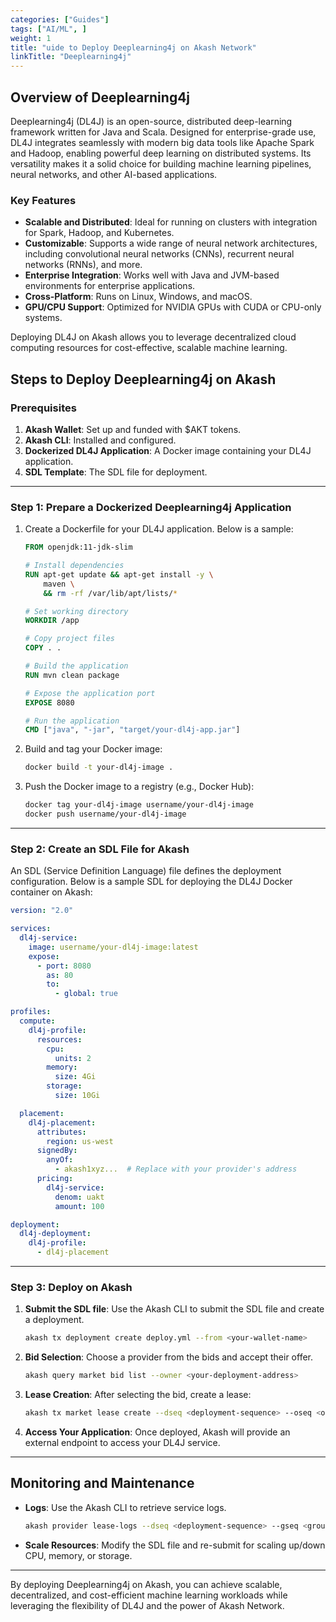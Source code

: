 ```yaml
---
categories: ["Guides"]
tags: ["AI/ML", ]
weight: 1
title: "uide to Deploy Deeplearning4j on Akash Network"
linkTitle: "Deeplearning4j"
---
```



## **Overview of Deeplearning4j**

Deeplearning4j (DL4J) is an open-source, distributed deep-learning framework written for Java and Scala. Designed for enterprise-grade use, DL4J integrates seamlessly with modern big data tools like Apache Spark and Hadoop, enabling powerful deep learning on distributed systems. Its versatility makes it a solid choice for building machine learning pipelines, neural networks, and other AI-based applications.

### **Key Features**
- **Scalable and Distributed**: Ideal for running on clusters with integration for Spark, Hadoop, and Kubernetes.
- **Customizable**: Supports a wide range of neural network architectures, including convolutional neural networks (CNNs), recurrent neural networks (RNNs), and more.
- **Enterprise Integration**: Works well with Java and JVM-based environments for enterprise applications.
- **Cross-Platform**: Runs on Linux, Windows, and macOS.
- **GPU/CPU Support**: Optimized for NVIDIA GPUs with CUDA or CPU-only systems.

Deploying DL4J on Akash allows you to leverage decentralized cloud computing resources for cost-effective, scalable machine learning.



## **Steps to Deploy Deeplearning4j on Akash**


### **Prerequisites**
1. **Akash Wallet**: Set up and funded with $AKT tokens.
2. **Akash CLI**: Installed and configured.
3. **Dockerized DL4J Application**: A Docker image containing your DL4J application.
4. **SDL Template**: The SDL file for deployment.

---

### **Step 1: Prepare a Dockerized Deeplearning4j Application**

1. Create a Dockerfile for your DL4J application. Below is a sample:

    ```dockerfile
    FROM openjdk:11-jdk-slim

    # Install dependencies
    RUN apt-get update && apt-get install -y \
        maven \
        && rm -rf /var/lib/apt/lists/*

    # Set working directory
    WORKDIR /app

    # Copy project files
    COPY . .

    # Build the application
    RUN mvn clean package

    # Expose the application port
    EXPOSE 8080

    # Run the application
    CMD ["java", "-jar", "target/your-dl4j-app.jar"]
    ```

2. Build and tag your Docker image:

    ```bash
    docker build -t your-dl4j-image .
    ```

3. Push the Docker image to a registry (e.g., Docker Hub):

    ```bash
    docker tag your-dl4j-image username/your-dl4j-image
    docker push username/your-dl4j-image
    ```

---

### **Step 2: Create an SDL File for Akash**

An SDL (Service Definition Language) file defines the deployment configuration. Below is a sample SDL for deploying the DL4J Docker container on Akash:

```yaml
version: "2.0"

services:
  dl4j-service:
    image: username/your-dl4j-image:latest
    expose:
      - port: 8080
        as: 80
        to:
          - global: true

profiles:
  compute:
    dl4j-profile:
      resources:
        cpu:
          units: 2
        memory:
          size: 4Gi
        storage:
          size: 10Gi

  placement:
    dl4j-placement:
      attributes:
        region: us-west
      signedBy:
        anyOf:
          - akash1xyz...  # Replace with your provider's address
      pricing:
        dl4j-service:
          denom: uakt
          amount: 100

deployment:
  dl4j-deployment:
    dl4j-profile:
      - dl4j-placement
```

---

### **Step 3: Deploy on Akash**

1. **Submit the SDL file**:
   Use the Akash CLI to submit the SDL file and create a deployment.

   ```bash
   akash tx deployment create deploy.yml --from <your-wallet-name>
   ```

2. **Bid Selection**:
   Choose a provider from the bids and accept their offer.

   ```bash
   akash query market bid list --owner <your-deployment-address>
   ```

3. **Lease Creation**:
   After selecting the bid, create a lease:

   ```bash
   akash tx market lease create --dseq <deployment-sequence> --oseq <order-sequence> --gseq <group-sequence> --from <your-wallet-name>
   ```

4. **Access Your Application**:
   Once deployed, Akash will provide an external endpoint to access your DL4J service.

---

## **Monitoring and Maintenance**

- **Logs**: Use the Akash CLI to retrieve service logs.
  ```bash
  akash provider lease-logs --dseq <deployment-sequence> --gseq <group-sequence> --oseq <order-sequence> --provider <provider-address>
  ```

- **Scale Resources**: Modify the SDL file and re-submit for scaling up/down CPU, memory, or storage.

---

By deploying Deeplearning4j on Akash, you can achieve scalable, decentralized, and cost-efficient machine learning workloads while leveraging the flexibility of DL4J and the power of Akash Network.